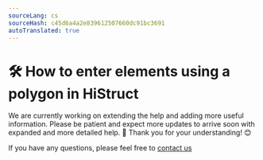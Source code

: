 ```yaml
---
sourceLang: cs
sourceHash: c45d6a4a2e839612507660dc91bc3691
autoTranslated: true
---
```


# 🛠️ How to enter elements using a polygon in HiStruct
We are currently working on extending the help and adding more useful information. Please be patient and expect more updates to arrive soon with expanded and more detailed help. 🚀 Thank you for your understanding! 😊


If you have any questions, please feel free to [contact us](https://www.histruct.com/company/contact-us)
